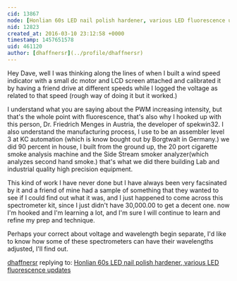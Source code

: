 ```yaml
---
cid: 13867
node: [Honlian 60s LED nail polish hardener, various LED fluorescence updates](../notes/warren/03-10-2016/honlian-60s-led-nail-polish-hardener-various-led-fluorescence-updates)
nid: 12823
created_at: 2016-03-10 23:12:58 +0000
timestamp: 1457651578
uid: 461120
author: [dhaffnersr](../profile/dhaffnersr)
---
```


Hey Dave, well I was thinking along the lines of when I built a wind speed indicator with a small dc motor and LCD screen attached and calibrated it by having a friend drive at different speeds while I logged the voltage as related to that speed (rough way of doing it but it worked.)

I understand what you are saying about the PWM increasing intensity, but that's the whole point with fluorescence, that's also why I hooked up with this person, Dr. Friedrich Menges in Austria, the developer of spekwin32. I also understand the manufacturing process, I use to be an assembler level 3 at KC automation (which is know bought out by Borgtwalt in Germany.) we did 90 percent in house, I built from the ground up, the 20 port cigarette smoke analysis machine and the Side Stream smoker analyzer(which analyzes second hand smoke.) that's what we did there building Lab and industrial quality high precision equipment.

 This kind of work I have never done but I have always been very facsinated by it and a friend of mine had a sample of something that they wanted to see if I could find out what it was, and I just happened to come across this spectrometer kit, since I just didn't have 30,000.00 to get a decent one. now I'm hooked and I'm learning a lot, and I'm sure I will continue to learn and refine my prep and technique.

Perhaps your correct about voltage and wavelength begin separate, I'd like to know how some of these spectrometers can have their wavelengths adjusted, I'll find out.
 

[dhaffnersr](../profile/dhaffnersr) replying to: [Honlian 60s LED nail polish hardener, various LED fluorescence updates](../notes/warren/03-10-2016/honlian-60s-led-nail-polish-hardener-various-led-fluorescence-updates)

